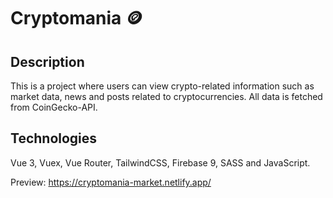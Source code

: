 # Cryptomania 🪙

## Description

This is a project where users can view crypto-related information such as market data, news and posts related to cryptocurrencies.
All data is fetched from CoinGecko-API.

## Technologies

Vue 3, Vuex, Vue Router, TailwindCSS, Firebase 9, SASS and JavaScript.


Preview: https://cryptomania-market.netlify.app/

